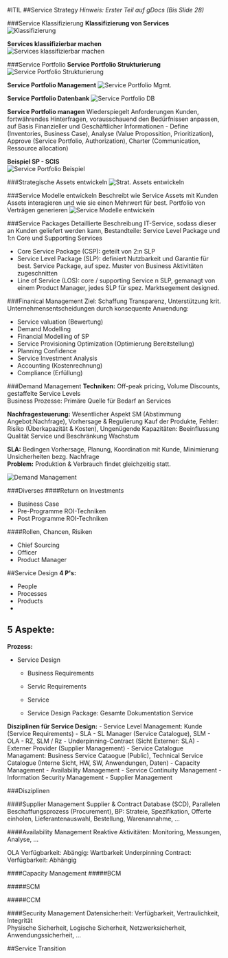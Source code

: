 #ITIL
##Service Strategy
*Hinweis: Erster Teil auf gDocs (Bis Slide 28)*  

###Service Klassifizierung
**Klassifizierung von Services**  
![Klassifizierung](./images/ITIL_ZusfUnterricht_ServiceStrategy_Klassifizierung.png)

**Services klassifizierbar machen**  
![Services klassifizierbar machen](./images/ITIL_ZusfUnterricht_ServiceStrategy_klassifizierbar_machen.png)  

###Service Portfolio
**Service Portfolio Strukturierung**  
![Service Portfolio Strukturierung](./images/ITIL_ZusfUnterricht_ServiceStrategy_SP_Strukturierung.png)

**Service Portfolio Management**
![Service Portfolio Mgmt.](./images/ITIL_ZusfUnterricht_ServiceStrategy_SP_Mgmt.png)


 **Service Portfolio Datenbank**
 ![Service Portfolio DB](./images/ITIL_ZusfUnterricht_ServiceStrategy_SP_DB.png)

 **Service Portfolio managen**
 Wiederspiegelt Anforderungen Kunden, fortwährendes Hinterfragen, vorausschauend den Bedürfnissen anpassen, auf Basis Finanzieller und Geschäftlicher Informationen - Define (Inventories, Business Case), Analyse (Value Propossition, Prioritization), Approve (Service Portfolio, Authorization), Charter (Communication, Ressource allocation)

**Beispiel SP - SCIS**  
![Service Portfolio Beispiel](./images/ITIL_ZusfUnterricht_ServiceStrategy_SP_Bsp.png)

 ###Strategische Assets entwickeln
 ![Strat. Assets entwickeln](./images/ITIL_ZusfUnterricht_ServiceStrategy_StratAssets_entwickeln.png)

###Service Modelle entwickeln
Beschreibt wie Service Assets mit Kunden Assets interagieren und wie sie einen Mehrwert für best. Portfolio von Verträgen generieren
![Service Modelle entwickeln](./images/ITIL_ZusfUnterricht_ServiceStrategy_ServiceModelle_entwickeln.png)

###Service Packages
Detaillierte Beschreibung IT-Service, sodass dieser an Kunden geliefert werden kann, Bestandteile: Service Level Package und 1:n Core und Supporting Services

  * Core Service Package (CSP): geteilt von  2:n SLP
  * Service Level Package (SLP): definiert Nutzbarkeit und Garantie für best. Service Package, auf spez. Muster von Business Aktivitäten zugeschnitten
  * Line of Service (LOS): core / supporting Service n SLP, gemanagt von einem Product Manager, jedes SLP für spez. Marktsegement designed.

###Finanical Management
Ziel: Schaffung Transparenz, Unterstützung krit. Unternehmensentscheidungen durch konsequente Anwendung:
  * Service valuation (Bewertung)
  * Demand Modelling
  * Financial Modelling of SP
  * Service Provisioning Optimization (Optimierung Bereitstellung)
  * Planning Confidence
  * Service Investment Analysis
  * Accounting (Kostenrechnung)
  * Compliance (Erfüllung)

###Demand Management
**Techniken:** Off-peak pricing, Volume Discounts, gestaffelte Service Levels  
Business Prozesse: Primäre Quelle für Bedarf an Services  

**Nachfragesteuerung:** Wesentlicher Aspekt SM (Abstimmung Angebot:Nachfrage), Vorhersage & Regulierung Kauf der Produkte, Fehler: Risiko (Überkapazität & Kosten), Ungenügende Kapazitäten: Beeinflussung Qualität Service und Beschränkung Wachstum  

**SLA:** Bedingen Vorhersage, Planung, Koordination mit Kunde, Minimierung Unsicherheiten bezg. Nachfrage  
**Problem:** Produktion & Verbrauch findet gleichzeitig statt.

![Demand Management](./images/ITIL_ZusfUnterricht_ServiceStrategy_DemandMgmt.png)


###Diverses
####Return on Investments
  * Business Case
  * Pre-Programme ROI-Techniken
  * Post Programme ROI-Techniken

####Rollen, Chancen, Risiken
  * Chief Sourcing
  * Officer
  * Product Manager

##Service Design
**4 P's:**
  - People
  - Processes
  - Products
  -

**5 Aspekte:**
  -

**Prozess:**
  - Service Design
    - Business Requirements
    - Servic Requirements
    - Service

    - Service Design Package: Gesamte Dokumentation Service  

**Disziplinen für Service Design:**
    - Service Level Management: Kunde (Service Requirements) - SLA -  SL Manager (Service Catalogue), SLM - OLA - RZ, SLM / Rz - Underpinning-Contract (Sicht Externer: SLA) - Externer Provider (Supplier Management)
    - Service Catalogue Managament: Business Service Cataogue (Public), Technical Service Catalogue (Interne Sicht, HW, SW, Anwendungen, Daten)
    - Capacity Management
    - Availability Management
    - Service Continuity Management
    - Information Security Management
    - Supplier Management

###Disziplinen

####Supplier Management
Supplier \& Contract Database (SCD), Parallelen Beschaffungsprozess (Procurement), BP: Strateie, Spezifikation, Offerte einholen, Lieferantenauswahl, Bestellung, Warenannahme, ...

####Availability Management
Reaktive Aktivitäten: Monitoring, Messungen, Analyse, ...

OLA Verfügbarkeit: Abängig: Wartbarkeit
Underpinning Contract: Verfügbarkeit: Abhängig


####Capacity Management
#####BCM

#####SCM

#####CCM

####Security Management
Datensicherheit: Verfügbarkeit, Vertraulichkeit, Integrität  
Physische Sicherheit, Logische Sicherheit, Netzwerksicherheit, Anwendungssicherheit, ...

##Service Transition
